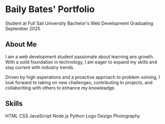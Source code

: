 # Baily Bates' Portfolio

Student at Full Sail University
Bachelor's Web Development
Graduating September 2025

## About Me

I am a web development student passionate about learning ans growth. With a solid
foundation in technology, I am eager to expand my skills and stay current with industry
trends.

Driven by high asperations and a proactive approach to problem-solving, I look forward
to taking on new challenges, contributing to projects, and collaboriting with others to
enhance my knowleadge.

## Skills

HTML
CSS
JavaScript
Node.js
Python
Logo Design
Photography

